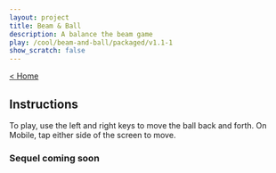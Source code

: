 ```yaml
---
layout: project
title: Beam & Ball
description: A balance the beam game
play: /cool/beam-and-ball/packaged/v1.1-1
show_scratch: false
---
```


[< Home](/index.md)

## Instructions

To play, use the left and right keys to move the ball back and forth. On Mobile, tap either side of the screen to move.

### Sequel coming soon
